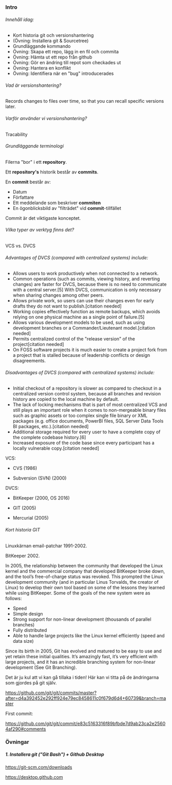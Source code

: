 ### Intro

###### Innehåll idag:

- Kort historia git och versionshantering
- (Övning: Installera git & Sourcetree)
- Grundläggande kommando
- Övning: Skapa ett repo, lägg in en fil och commita
- Övning: Hämta ut ett repo från github
- Övning: Gör en ändring till repot som checkades ut
- Övning: Hantera en konflikt
- Övning: Identifiera när en "bug" introducerades

###### Vad är versionshantering?

Records changes to files over time, so that you can recall specific versions later.

###### Varför använder vi versionshantering?

Tracability

###### Grundläggande terminologi

Filerna "bor" i ett **repository**.

Ett **repository's** historik består av **commits**.

En **commit** består av:

- Datum
- Författare
- Ett meddelande som beskriver **commiten**
- En ögonblicksbild av "filträdet" vid **commit**-tillfället

Commit är det viktigaste konceptet.

###### Vilka typer av verktyg finns det?

VCS vs. DVCS

###### Advantages of DVCS (compared with centralized systems) include:

- Allows users to work productively when not connected to a network.
- Common operations (such as commits, viewing history, and reverting changes) are faster for DVCS, because there is no need to communicate with a central server.[5] With DVCS, communication is only necessary when sharing changes among other peers.
- Allows private work, so users can use their changes even for early drafts they do not want to publish.[citation needed]
- Working copies effectively function as remote backups, which avoids relying on one physical machine as a single point of failure.[5]
- Allows various development models to be used, such as using development branches or a Commander/Lieutenant model.[citation needed]
- Permits centralized control of the "release version" of the project[citation needed]
- On FOSS software projects it is much easier to create a project fork from a project that is stalled because of leadership conflicts or design disagreements.

###### Disadvantages of DVCS (compared with centralized systems) include:

- Initial checkout of a repository is slower as compared to checkout in a centralized version control system, because all branches and revision history are copied to the local machine by default.
- The lack of locking mechanisms that is part of most centralized VCS and still plays an important role when it comes to non-mergeable binary files such as graphic assets or too complex single file binary or XML packages (e.g. office documents, PowerBI files, SQL Server Data Tools BI packages, etc.).[citation needed]
- Additional storage required for every user to have a complete copy of the complete codebase history.[6]
- Increased exposure of the code base since every participant has a locally vulnerable copy.[citation needed]


VCS:

- CVS (1986)

- Subversion (SVN) (2000)

DVCS:

- BitKeeper (2000, OS 2016)

- GIT (2005)

- Mercurial (2005)

###### Kort historia GIT

Linuxkärnan email-patchar 1991-2002.

BitKeeper 2002.

In 2005, the relationship between the community that developed the Linux kernel and the commercial company that developed BitKeeper broke down, and the tool’s free-of-charge status was revoked. This prompted the Linux development community (and in particular Linus Torvalds, the creator of Linux) to develop their own tool based on some of the lessons they learned while using BitKeeper. Some of the goals of the new system were as follows:

- Speed
- Simple design
- Strong support for non-linear development (thousands of parallel branches)
- Fully distributed
- Able to handle large projects like the Linux kernel efficiently (speed and data size)

Since its birth in 2005, Git has evolved and matured to be easy to use and yet retain these initial qualities. It’s amazingly fast, it’s very efficient with large projects, and it has an incredible branching system for non-linear development (See Git Branching).

Det är ju kul att vi kan gå tillaka i tiden! Här kan vi titta på de ändringarna som gjordes på git själv.

https://github.com/git/git/commits/master?after=d4a392452e292ff924e79ec8458611c0f679d6d4+60739&branch=master

First commit: 

https://github.com/git/git/commit/e83c5163316f89bfbde7d9ab23ca2e25604af290#comments

### Övningar

##### 1. Installera git ("Git Bash") + Github Desktop

https://git-scm.com/downloads

https://desktop.github.com
